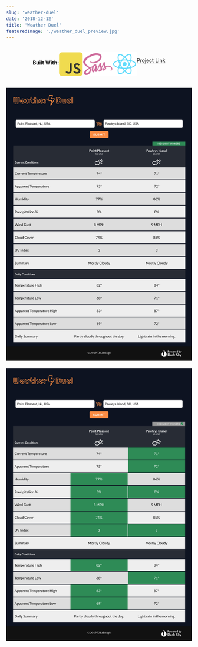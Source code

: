 ```yaml
---
slug: 'weather-duel'
date: '2018-12-12'
title: 'Weather Duel'
featuredImage: './weather_duel_preview.jpg'
---
```


<style>
  .used {
    display: flex;
    flex-wrap: wrap;
    justify-content: center;
    margin: 2rem 0;
    }

  .used > span {
    margin: 1rem !important;
  }
</style>

<div class="used">
  <h4>Built With:</h4>
  <img src="../../images/js.png" alt="JavaScript">
  <img src="../../images/sass.png" alt="Sass">
  <img src="../../images/react.png" alt="React">

<a href="https://weather-duel.herokuapp.com/" target="_blank">Project Link</a>

</div>

![Swagpacks](./weather_duel.jpg)
<br />
<br />
![Swagpacks](./weather_duel_highlight.jpg)
